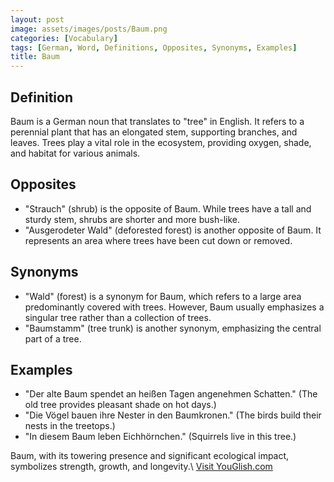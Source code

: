 ```yaml
---
layout: post
image: assets/images/posts/Baum.png
categories: [Vocabulary]
tags: [German, Word, Definitions, Opposites, Synonyms, Examples]
title: Baum
---
```


## Definition

Baum is a German noun that translates to "tree" in English. It refers to a perennial plant that has an elongated stem, supporting branches, and leaves. Trees play a vital role in the ecosystem, providing oxygen, shade, and habitat for various animals.

## Opposites

- "Strauch" (shrub) is the opposite of Baum. While trees have a tall and sturdy stem, shrubs are shorter and more bush-like.
- "Ausgerodeter Wald" (deforested forest) is another opposite of Baum. It represents an area where trees have been cut down or removed.

## Synonyms

- "Wald" (forest) is a synonym for Baum, which refers to a large area predominantly covered with trees. However, Baum usually emphasizes a singular tree rather than a collection of trees.
- "Baumstamm" (tree trunk) is another synonym, emphasizing the central part of a tree.

## Examples

- "Der alte Baum spendet an heißen Tagen angenehmen Schatten." (The old tree provides pleasant shade on hot days.)
- "Die Vögel bauen ihre Nester in den Baumkronen." (The birds build their nests in the treetops.)
- "In diesem Baum leben Eichhörnchen." (Squirrels live in this tree.)

Baum, with its towering presence and significant ecological impact, symbolizes strength, growth, and longevity.\ <a id="yg-widget-0" class="youglish-widget" data-query="Baum" data-lang="german" data-components="8412" data-auto-start="0" data-bkg-color="theme_light" data-title="How%20to%20pronounce%20Baum%20in%20German"  rel="nofollow" href="https://youglish.com">Visit YouGlish.com</a><script async src="https://youglish.com/public/emb/widget.js" charset="utf-8"></script>